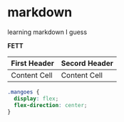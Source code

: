 # markdown

learning markdown I guess

**FETT**

| First Header | Secord Header |
| ------------ | ------------- |
| Content Cell | Content Cell  |

```css
.mangoes {
  display: flex;
  flex-direction: center;
}
```
